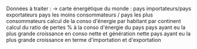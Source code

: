 Données à traiter :
-> carte énergétique du monde : pays importateurs/pays exportateurs
                                pays les moins consommateurs / pays les plus consommateurs
                                calcul de la conso d'énergie par habitant par continent
                                calcul du ratio de pertes % à la conso d'énergie du pays
                                pays ayant eu la plus grande croissance en conso nette et génération nette 
                                pays ayant eu la plus grande croissance en terme d'importation et d'exportation 
                                
